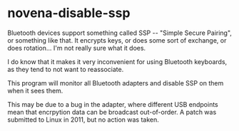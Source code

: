 novena-disable-ssp
==================

Bluetooth devices support something called SSP -- "Simple Secure Pairing",
or something like that.  It encrypts keys, or does some sort of exchange,
or does rotation... I'm not really sure what it does.

I do know that it makes it very inconvenient for using Bluetooth keyboards,
as they tend to not want to reassociate.

This program will monitor all Bluetooth adapters and disable SSP on them
when it sees them.

This may be due to a bug in the adapter, where different USB endpoints
mean that encrpytion data can be broadcast out-of-order.  A patch was
submitted to Linux in 2011, but no action was taken.
